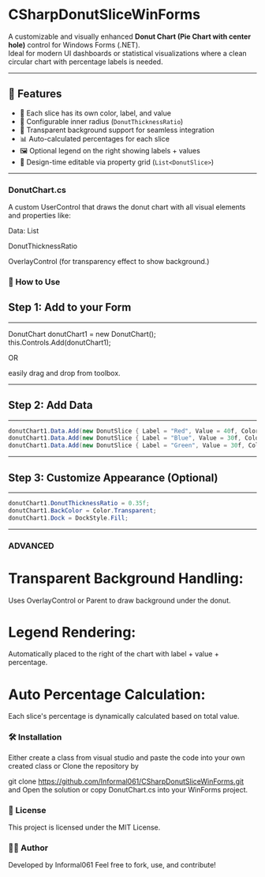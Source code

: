 # CSharpDonutSliceWinForms
A customizable and visually enhanced **Donut Chart (Pie Chart with center hole)** control for Windows Forms (.NET).  
Ideal for modern UI dashboards or statistical visualizations where a clean circular chart with percentage labels is needed.

---

## 📌 Features

- 🎨 Each slice has its own color, label, and value
- 📐 Configurable inner radius (`DonutThicknessRatio`)
- 🔲 Transparent background support for seamless integration
- 📊 Auto-calculated percentages for each slice
- 🖼️ Optional legend on the right showing labels + values
- 🔁 Design-time editable via property grid (`List<DonutSlice>`)

---


### DonutChart.cs
A custom UserControl that draws the donut chart with all visual elements and properties like:

Data: List<DonutSlice>

DonutThicknessRatio

OverlayControl (for transparency effect to show background.)


### 🚀 How to Use


## Step 1: Add to your Form 

---

DonutChart donutChart1 = new DonutChart();
this.Controls.Add(donutChart1);

OR

easily drag and drop from toolbox.

---

## Step 2: Add Data

---

```csharp
donutChart1.Data.Add(new DonutSlice { Label = "Red", Value = 40f, Color = Color.Red });
donutChart1.Data.Add(new DonutSlice { Label = "Blue", Value = 30f, Color = Color.Blue });
donutChart1.Data.Add(new DonutSlice { Label = "Green", Value = 30f, Color = Color.Green }); 
```
---

## Step 3: Customize Appearance (Optional)

---

```csharp
donutChart1.DonutThicknessRatio = 0.35f;
donutChart1.BackColor = Color.Transparent;
donutChart1.Dock = DockStyle.Fill;
```

---

### ADVANCED

# Transparent Background Handling:
Uses OverlayControl or Parent to draw background under the donut.

# Legend Rendering:
Automatically placed to the right of the chart with label + value + percentage.

# Auto Percentage Calculation:
Each slice's percentage is dynamically calculated based on total value.

### 🛠️ Installation

Either create a class from visual studio and paste the code into your own created class or Clone the repository by

git clone https://github.com/Informal061/CSharpDonutSliceWinForms.git and Open the solution or copy DonutChart.cs into your WinForms project.


### 📄 License

This project is licensed under the MIT License.


### 🙋‍♂️ Author
Developed by Informal061
Feel free to fork, use, and contribute!

